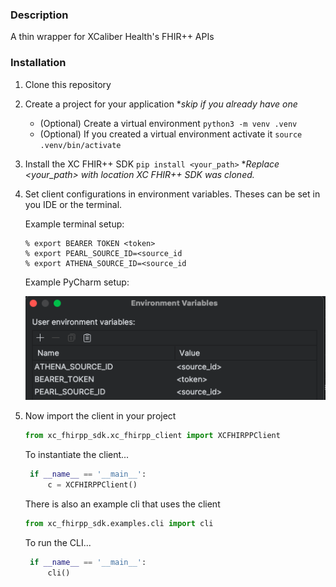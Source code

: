### Description
A thin wrapper for XCaliber Health\'s FHIR++ APIs

### Installation
1. Clone this repository
2. Create a project for your application **skip if you already have one*
   - (Optional) Create a virtual environment  `python3 -m venv .venv`
   - (Optional) If you created a virtual environment activate it `source .venv/bin/activate`
3. Install the XC FHIR++ SDK `pip install <your_path>` **Replace <your_path> with location XC FHIR++ SDK was cloned.*
4. Set client configurations in environment variables. Theses can be set in you IDE or the terminal.

    Example terminal setup:
    ```shell
    % export BEARER TOKEN <token>
    % export PEARL_SOURCE_ID=<source_id
    % export ATHENA_SOURCE_ID=<source_id
    ```
   
    Example PyCharm setup:

    ![PyCharm environment variable setup](/assets/images/pycharm_env_variables.png)
    
   
5. Now import the client in your project
    ```python
    from xc_fhirpp_sdk.xc_fhirpp_client import XCFHIRPPClient
    ```
    To instantiate the client...
   ```python
    if __name__ == '__main__':
        c = XCFHIRPPClient()
   ```

   There is also an example cli that uses the client

    ```python
    from xc_fhirpp_sdk.examples.cli import cli
    ```

    To run the CLI...
   ```python
    if __name__ == '__main__':
        cli()
   ```

